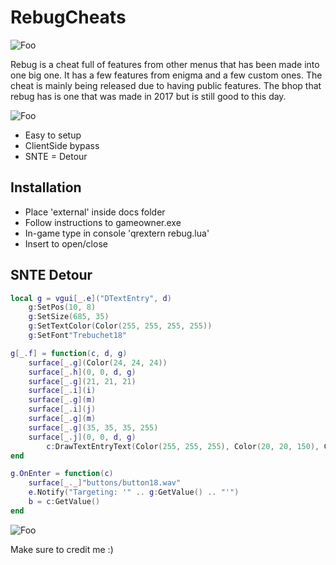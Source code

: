 # RebugCheats

![Foo](https://i.imgur.com/f0ApXbe.png)

Rebug is a cheat full of features from other menus that has been made into one big one. It has a few features from enigma and a few custom ones. The cheat is mainly being released due to having public features. The bhop that rebug has is one that was made in 2017 but is still good to this day.

![Foo](https://i.imgur.com/rlxFY4G.png)

* Easy to setup
* ClientSide bypass
* SNTE = Detour

## Installation
* Place 'external' inside docs folder
* Follow instructions to gameowner.exe
* In-game type in console 'qrextern rebug.lua'
* Insert to open/close

## SNTE Detour
```lua
local g = vgui[_.e]("DTextEntry", d)
    g:SetPos(10, 8)
    g:SetSize(685, 35)
    g:SetTextColor(Color(255, 255, 255, 255))
    g:SetFont"Trebuchet18"

g[_.f] = function(c, d, g)
    surface[_.g](Color(24, 24, 24))
    surface[_.h](0, 0, d, g)
    surface[_.g](21, 21, 21)
    surface[_.i](i)
    surface[_.g](m)
    surface[_.i](j)
    surface[_.g](m)
    surface[_.g](35, 35, 35, 255)
    surface[_.j](0, 0, d, g)
        c:DrawTextEntryText(Color(255, 255, 255), Color(20, 20, 150), Color(100, 100, 100))
end

g.OnEnter = function(c)
    surface[_._]"buttons/button18.wav"
    e.Notify("Targeting: '" .. g:GetValue() .. "'")
    b = c:GetValue()
end
```
![Foo](https://i.imgur.com/yVyd89x.png)

Make sure to credit me :)
